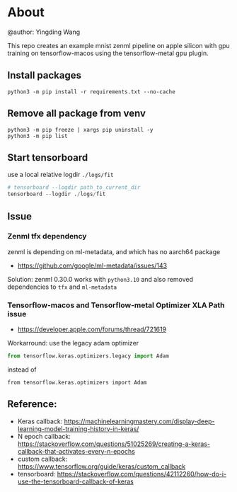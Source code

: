 # About
@author: Yingding Wang

This repo creates an example mnist zenml pipeline on apple silicon with gpu training on tensorflow-macos using the tensorflow-metal gpu plugin.

## Install packages 
```
python3 -m pip install -r requirements.txt --no-cache
```
## Remove all package from venv
```
python3 -m pip freeze | xargs pip uninstall -y
python3 -m pip list
```

## Start tensorboard
use a local relative logdir `./logs/fit`
```python
# tensorboard --logdir path_to_current_dir
tensorboard --logdir ./logs/fit
```
## Issue
### Zenml tfx dependency
zenml is depending on ml-metadata, and which has no aarch64 package
* https://github.com/google/ml-metadata/issues/143

Solution: zenml 0.30.0 works with `python3.10` and also removed dependencies to `tfx` and `ml-metadata`

### Tensorflow-macos and Tensorflow-metal Optimizer XLA Path issue
* https://developer.apple.com/forums/thread/721619

Workarround:
use the legacy adam optimizer

```python
from tensorflow.keras.optimizers.legacy import Adam
```

instead of
```
from tensorflow.keras.optimizers import Adam
```

## Reference:
* Keras callback: https://machinelearningmastery.com/display-deep-learning-model-training-history-in-keras/
* N epoch callback: https://stackoverflow.com/questions/51025269/creating-a-keras-callback-that-activates-every-n-epochs
* custom callback: https://www.tensorflow.org/guide/keras/custom_callback
* tensorboard: https://stackoverflow.com/questions/42112260/how-do-i-use-the-tensorboard-callback-of-keras